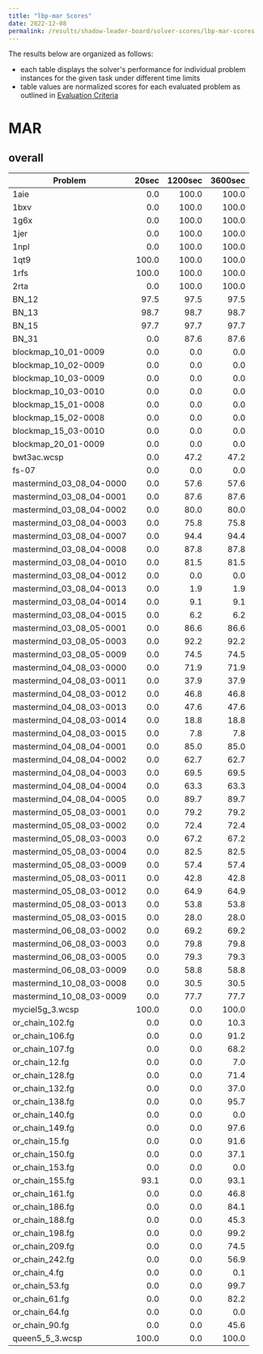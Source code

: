 ```yaml
---
title: "lbp-mar Scores"
date: 2022-12-08
permalink: /results/shadow-leader-board/solver-scores/lbp-mar-scores
---
```




The results below are organized as follows:
- each table displays the solver's performance for individual problem instances for the given task under different time limits
- table values are normalized scores for each evaluated problem as outlined in [Evaluation Criteria](https://uaicompetition.github.io/uci-2022/results/evaluation-criteria/)


# MAR

## overall

|         Problem          | 20sec | 1200sec | 3600sec |
| ------------------------ | ----: | ------: | ------: |
| 1aie                     |   0.0 |   100.0 |   100.0 |
| 1bxv                     |   0.0 |   100.0 |   100.0 |
| 1g6x                     |   0.0 |   100.0 |   100.0 |
| 1jer                     |   0.0 |   100.0 |   100.0 |
| 1npl                     |   0.0 |   100.0 |   100.0 |
| 1qt9                     | 100.0 |   100.0 |   100.0 |
| 1rfs                     | 100.0 |   100.0 |   100.0 |
| 2rta                     |   0.0 |   100.0 |   100.0 |
| BN_12                    |  97.5 |    97.5 |    97.5 |
| BN_13                    |  98.7 |    98.7 |    98.7 |
| BN_15                    |  97.7 |    97.7 |    97.7 |
| BN_31                    |   0.0 |    87.6 |    87.6 |
| blockmap_10_01-0009      |   0.0 |     0.0 |     0.0 |
| blockmap_10_02-0009      |   0.0 |     0.0 |     0.0 |
| blockmap_10_03-0009      |   0.0 |     0.0 |     0.0 |
| blockmap_10_03-0010      |   0.0 |     0.0 |     0.0 |
| blockmap_15_01-0008      |   0.0 |     0.0 |     0.0 |
| blockmap_15_02-0008      |   0.0 |     0.0 |     0.0 |
| blockmap_15_03-0010      |   0.0 |     0.0 |     0.0 |
| blockmap_20_01-0009      |   0.0 |     0.0 |     0.0 |
| bwt3ac.wcsp              |   0.0 |    47.2 |    47.2 |
| fs-07                    |   0.0 |     0.0 |     0.0 |
| mastermind_03_08_04-0000 |   0.0 |    57.6 |    57.6 |
| mastermind_03_08_04-0001 |   0.0 |    87.6 |    87.6 |
| mastermind_03_08_04-0002 |   0.0 |    80.0 |    80.0 |
| mastermind_03_08_04-0003 |   0.0 |    75.8 |    75.8 |
| mastermind_03_08_04-0007 |   0.0 |    94.4 |    94.4 |
| mastermind_03_08_04-0008 |   0.0 |    87.8 |    87.8 |
| mastermind_03_08_04-0010 |   0.0 |    81.5 |    81.5 |
| mastermind_03_08_04-0012 |   0.0 |     0.0 |     0.0 |
| mastermind_03_08_04-0013 |   0.0 |     1.9 |     1.9 |
| mastermind_03_08_04-0014 |   0.0 |     9.1 |     9.1 |
| mastermind_03_08_04-0015 |   0.0 |     6.2 |     6.2 |
| mastermind_03_08_05-0001 |   0.0 |    86.6 |    86.6 |
| mastermind_03_08_05-0003 |   0.0 |    92.2 |    92.2 |
| mastermind_03_08_05-0009 |   0.0 |    74.5 |    74.5 |
| mastermind_04_08_03-0000 |   0.0 |    71.9 |    71.9 |
| mastermind_04_08_03-0011 |   0.0 |    37.9 |    37.9 |
| mastermind_04_08_03-0012 |   0.0 |    46.8 |    46.8 |
| mastermind_04_08_03-0013 |   0.0 |    47.6 |    47.6 |
| mastermind_04_08_03-0014 |   0.0 |    18.8 |    18.8 |
| mastermind_04_08_03-0015 |   0.0 |     7.8 |     7.8 |
| mastermind_04_08_04-0001 |   0.0 |    85.0 |    85.0 |
| mastermind_04_08_04-0002 |   0.0 |    62.7 |    62.7 |
| mastermind_04_08_04-0003 |   0.0 |    69.5 |    69.5 |
| mastermind_04_08_04-0004 |   0.0 |    63.3 |    63.3 |
| mastermind_04_08_04-0005 |   0.0 |    89.7 |    89.7 |
| mastermind_05_08_03-0001 |   0.0 |    79.2 |    79.2 |
| mastermind_05_08_03-0002 |   0.0 |    72.4 |    72.4 |
| mastermind_05_08_03-0003 |   0.0 |    67.2 |    67.2 |
| mastermind_05_08_03-0004 |   0.0 |    82.5 |    82.5 |
| mastermind_05_08_03-0009 |   0.0 |    57.4 |    57.4 |
| mastermind_05_08_03-0011 |   0.0 |    42.8 |    42.8 |
| mastermind_05_08_03-0012 |   0.0 |    64.9 |    64.9 |
| mastermind_05_08_03-0013 |   0.0 |    53.8 |    53.8 |
| mastermind_05_08_03-0015 |   0.0 |    28.0 |    28.0 |
| mastermind_06_08_03-0002 |   0.0 |    69.2 |    69.2 |
| mastermind_06_08_03-0003 |   0.0 |    79.8 |    79.8 |
| mastermind_06_08_03-0005 |   0.0 |    79.3 |    79.3 |
| mastermind_06_08_03-0009 |   0.0 |    58.8 |    58.8 |
| mastermind_10_08_03-0008 |   0.0 |    30.5 |    30.5 |
| mastermind_10_08_03-0009 |   0.0 |    77.7 |    77.7 |
| myciel5g_3.wcsp          | 100.0 |     0.0 |   100.0 |
| or_chain_102.fg          |   0.0 |     0.0 |    10.3 |
| or_chain_106.fg          |   0.0 |     0.0 |    91.2 |
| or_chain_107.fg          |   0.0 |     0.0 |    68.2 |
| or_chain_12.fg           |   0.0 |     0.0 |     7.0 |
| or_chain_128.fg          |   0.0 |     0.0 |    71.4 |
| or_chain_132.fg          |   0.0 |     0.0 |    37.0 |
| or_chain_138.fg          |   0.0 |     0.0 |    95.7 |
| or_chain_140.fg          |   0.0 |     0.0 |     0.0 |
| or_chain_149.fg          |   0.0 |     0.0 |    97.6 |
| or_chain_15.fg           |   0.0 |     0.0 |    91.6 |
| or_chain_150.fg          |   0.0 |     0.0 |    37.1 |
| or_chain_153.fg          |   0.0 |     0.0 |     0.0 |
| or_chain_155.fg          |  93.1 |     0.0 |    93.1 |
| or_chain_161.fg          |   0.0 |     0.0 |    46.8 |
| or_chain_186.fg          |   0.0 |     0.0 |    84.1 |
| or_chain_188.fg          |   0.0 |     0.0 |    45.3 |
| or_chain_198.fg          |   0.0 |     0.0 |    99.2 |
| or_chain_209.fg          |   0.0 |     0.0 |    74.5 |
| or_chain_242.fg          |   0.0 |     0.0 |    56.9 |
| or_chain_4.fg            |   0.0 |     0.0 |     0.1 |
| or_chain_53.fg           |   0.0 |     0.0 |    99.7 |
| or_chain_61.fg           |   0.0 |     0.0 |    82.2 |
| or_chain_64.fg           |   0.0 |     0.0 |     0.0 |
| or_chain_90.fg           |   0.0 |     0.0 |    45.6 |
| queen5_5_3.wcsp          | 100.0 |     0.0 |   100.0 |

